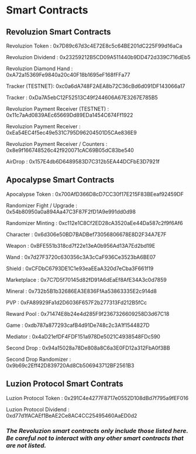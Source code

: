 # Smart Contracts

## Revoluzion Smart Contracts

Revoluzion Token : 0x7D89c67d3c4E72E8c5c64BE201dC225F99d16aCa

Revoluzion Dividend : 0x23259212B5CD09A511440b9DD472d339C716dEb5

Revoluzion Diamond Hand : 0xA72a15369Fe9840a20c40F18b1695eF168fFFa77

Tracker (TESTNET): 0xc0a6dA748F2AEA8b72C36cBd6d091DF143066a17

Tracker : 0xDa7A5ebC12F52513C49f244606A67E3267E785B5

Revoluzion Payment Receiver (TESTNET) : 0x11c7aAd0839AEc65669Dd89EDa1454C674Ff1922

Revoluzion Payment Receiver : 0xEa54EC4f5ec49e531C795D96204501D5CAe836E9

Revoluzion Payment Receiver / Counters : 0x8e9f166748526c42f920071cAC69B05dC83be540

AirDrop : 0x157E4db6D6489583D7C312b5EA44DCFbE3D7921f

## Apocalypse Smart Contracts

Apocalypse Token : 0x700AfD366D8cD7CC30f17E215F83BEeaf92459DF

Randomizer Fight / Upgrade : 0x54b80950a0a894Aa47C3F87F2fD1A9e991dd0d98

Randomizer Minting : 0xc112e1C8Cf2ED28cA3520aEe44Da587c2f9f6Af6

Character	 : 0x6d306e50BD7BADBef73056806678E8D2F34A7E7F

Weapon : 0xBFE551b318cd7f22e13eA0b956Ad13A7Ed2bd19E

Wand : 0x7d27F3720c630356c3A3cCaF936Ce3523bA6BE07

Shield : 0xCFDbC6793DE1C1e93eaEEaA320d7eCba3F661f19

Marketplace : 0x7C7D5f70145d82fD91A6dEaEf8AfE34A3c0d7859

Mineral : 0x732b5B1b32686EA3E836FfAa53863335E2c914d8

PVP : 0xFA89929Fa1d2D6036F657F2b277313Fd212B5fCc

Reward Pool : 0x71474E8b24e4d285F9f2367326609258D3d67C18

Game : 0xdb787a877293cafB4d91De748c2c3A1f1544827D

Mediator : 0x4aD21efDF4FDF151a978De5021C4938548FDc590

Second Drop : 0x94a15028a78De808a8C6a3E0FD12a312FbA0f3BB

Second Drop Randomizer : 0x9b69c2Eff42D839720Ad8Cb506943712BF2561B3

## Luzion Protocol Smart Contrats

Luzion Protocol Token : 0x291C4e4277F8717e0552D108dBd7f795a9fEF016

Luzion Protocol Dividend : 0xd77d1fACAEf1BeAE2Ce8AC4CC25495460AaED0d2

### <i>The Revoluzion smart contracts only include those listed here. Be careful not to interact with any other smart contracts that are not listed.</i>
